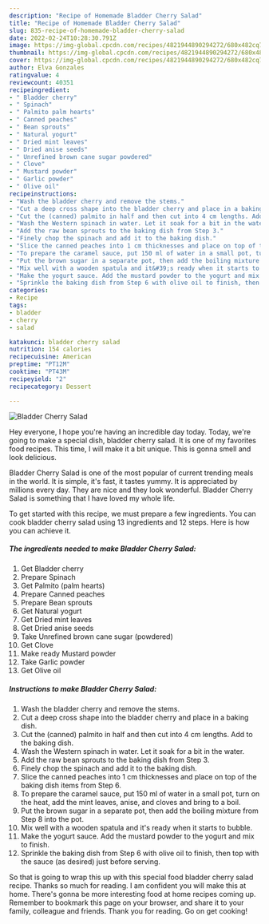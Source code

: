 ```yaml
---
description: "Recipe of Homemade Bladder Cherry Salad"
title: "Recipe of Homemade Bladder Cherry Salad"
slug: 835-recipe-of-homemade-bladder-cherry-salad
date: 2022-02-24T10:28:30.791Z
image: https://img-global.cpcdn.com/recipes/4821944890294272/680x482cq70/bladder-cherry-salad-recipe-main-photo.jpg
thumbnail: https://img-global.cpcdn.com/recipes/4821944890294272/680x482cq70/bladder-cherry-salad-recipe-main-photo.jpg
cover: https://img-global.cpcdn.com/recipes/4821944890294272/680x482cq70/bladder-cherry-salad-recipe-main-photo.jpg
author: Elva Gonzales
ratingvalue: 4
reviewcount: 40351
recipeingredient:
- " Bladder cherry"
- " Spinach"
- " Palmito palm hearts"
- " Canned peaches"
- " Bean sprouts"
- " Natural yogurt"
- " Dried mint leaves"
- " Dried anise seeds"
- " Unrefined brown cane sugar powdered"
- " Clove"
- " Mustard powder"
- " Garlic powder"
- " Olive oil"
recipeinstructions:
- "Wash the bladder cherry and remove the stems."
- "Cut a deep cross shape into the bladder cherry and place in a baking dish."
- "Cut the (canned) palmito in half and then cut into 4 cm lengths. Add to the baking dish."
- "Wash the Western spinach in water. Let it soak for a bit in the water."
- "Add the raw bean sprouts to the baking dish from Step 3."
- "Finely chop the spinach and add it to the baking dish."
- "Slice the canned peaches into 1 cm thicknesses and place on top of the baking dish items from Step 6."
- "To prepare the caramel sauce, put 150 ml of water in a small pot, turn on the heat, add the mint leaves, anise, and cloves and bring to a boil."
- "Put the brown sugar in a separate pot, then add the boiling mixture from Step 8 into the pot."
- "Mix well with a wooden spatula and it&#39;s ready when it starts to bubble."
- "Make the yogurt sauce. Add the mustard powder to the yogurt and mix to finish."
- "Sprinkle the baking dish from Step 6 with olive oil to finish, then top with the sauce (as desired) just before serving."
categories:
- Recipe
tags:
- bladder
- cherry
- salad

katakunci: bladder cherry salad 
nutrition: 154 calories
recipecuisine: American
preptime: "PT12M"
cooktime: "PT43M"
recipeyield: "2"
recipecategory: Dessert

---
```



![Bladder Cherry Salad](https://img-global.cpcdn.com/recipes/4821944890294272/680x482cq70/bladder-cherry-salad-recipe-main-photo.jpg)

Hey everyone, I hope you're having an incredible day today. Today, we're going to make a special dish, bladder cherry salad. It is one of my favorites food recipes. This time, I will make it a bit unique. This is gonna smell and look delicious.



Bladder Cherry Salad is one of the most popular of current trending meals in the world. It is simple, it's fast, it tastes yummy. It is appreciated by millions every day. They are nice and they look wonderful. Bladder Cherry Salad is something that I have loved my whole life.


To get started with this recipe, we must prepare a few ingredients. You can cook bladder cherry salad using 13 ingredients and 12 steps. Here is how you can achieve it.

<!--inarticleads1-->

##### The ingredients needed to make Bladder Cherry Salad:

1. Get  Bladder cherry
1. Prepare  Spinach
1. Get  Palmito (palm hearts)
1. Prepare  Canned peaches
1. Prepare  Bean sprouts
1. Get  Natural yogurt
1. Get  Dried mint leaves
1. Get  Dried anise seeds
1. Take  Unrefined brown cane sugar (powdered)
1. Get  Clove
1. Make ready  Mustard powder
1. Take  Garlic powder
1. Get  Olive oil




<!--inarticleads2-->

##### Instructions to make Bladder Cherry Salad:

1. Wash the bladder cherry and remove the stems.
1. Cut a deep cross shape into the bladder cherry and place in a baking dish.
1. Cut the (canned) palmito in half and then cut into 4 cm lengths. Add to the baking dish.
1. Wash the Western spinach in water. Let it soak for a bit in the water.
1. Add the raw bean sprouts to the baking dish from Step 3.
1. Finely chop the spinach and add it to the baking dish.
1. Slice the canned peaches into 1 cm thicknesses and place on top of the baking dish items from Step 6.
1. To prepare the caramel sauce, put 150 ml of water in a small pot, turn on the heat, add the mint leaves, anise, and cloves and bring to a boil.
1. Put the brown sugar in a separate pot, then add the boiling mixture from Step 8 into the pot.
1. Mix well with a wooden spatula and it&#39;s ready when it starts to bubble.
1. Make the yogurt sauce. Add the mustard powder to the yogurt and mix to finish.
1. Sprinkle the baking dish from Step 6 with olive oil to finish, then top with the sauce (as desired) just before serving.




So that is going to wrap this up with this special food bladder cherry salad recipe. Thanks so much for reading. I am confident you will make this at home. There's gonna be more interesting food at home recipes coming up. Remember to bookmark this page on your browser, and share it to your family, colleague and friends. Thank you for reading. Go on get cooking!

